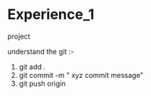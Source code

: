 # Experience_1
project

understand the git :-

1. git add . 
2. git commit -m " xyz commit message"
3. git push  origin <branch name>
